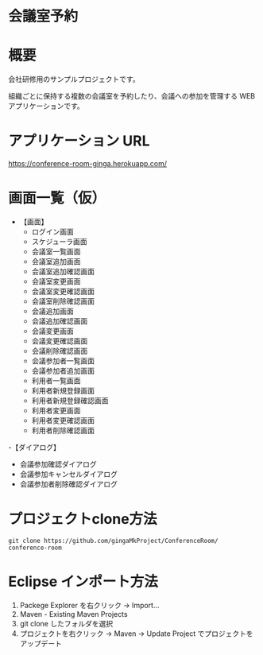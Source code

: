 # 会議室予約
# 概要
会社研修用のサンプルプロジェクトです。

組織ごとに保持する複数の会議室を予約したり、会議への参加を管理する WEB アプリケーションです。

# アプリケーション URL
https://conference-room-ginga.herokuapp.com/

# 画面一覧（仮）
- 【画面】
  - ログイン画面
  - スケジューラ画面
  - 会議室一覧画面
  - 会議室追加画面
  - 会議室追加確認画面
  - 会議室変更画面
  - 会議室変更確認画面
  - 会議室削除確認画面
  - 会議追加画面
  - 会議追加確認画面
  - 会議変更画面
  - 会議変更確認画面
  - 会議削除確認画面
  - 会議参加者一覧画面
  - 会議参加者追加画面
  - 利用者一覧画面
  - 利用者新規登録画面
  - 利用者新規登録確認画面
  - 利用者変更画面
  - 利用者変更確認画面
  - 利用者削除確認画面
 
-【ダイアログ】
  - 会議参加確認ダイアログ
  - 会議参加キャンセルダイアログ
  - 会議参加者削除確認ダイアログ
 
# プロジェクトclone方法
~~~
git clone https://github.com/gingaMkProject/ConferenceRoom/ conference-room
~~~

# Eclipse インポート方法
1. Packege Explorer を右クリック → Import...
2. Maven - Existing Maven Projects
3. git clone したフォルダを選択
4. プロジェクトを右クリック → Maven → Update Project でプロジェクトをアップデート

